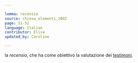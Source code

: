 ```yaml
---

lemma: recensio
source: chiesa_elementi_2002
page: 51-52
language: Italian
contributor: Elisa
updated_by: Caroline

---
```


la _recensio_, che ha come obiettivo la valutazione dei [testimoni](witness.html).

